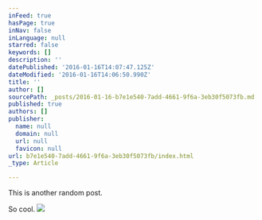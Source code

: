 ```yaml
---
inFeed: true
hasPage: true
inNav: false
inLanguage: null
starred: false
keywords: []
description: ''
datePublished: '2016-01-16T14:07:47.125Z'
dateModified: '2016-01-16T14:06:50.990Z'
title: ''
author: []
sourcePath: _posts/2016-01-16-b7e1e540-7add-4661-9f6a-3eb30f5073fb.md
published: true
authors: []
publisher:
  name: null
  domain: null
  url: null
  favicon: null
url: b7e1e540-7add-4661-9f6a-3eb30f5073fb/index.html
_type: Article

---
```

This is another random post.

So cool.
![](https://the-grid-user-content.s3-us-west-2.amazonaws.com/ecc32aa3-6844-4480-9387-c998566b2470.jpg)